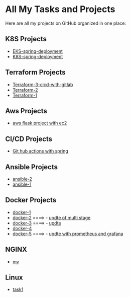 # All My Tasks and Projects

Here are all my projects on GitHub organized in one place:
## K8S Projects
- [EKS-spring-deployment](https://github.com/abd-elrahman-mohamed-anter/spring-with-eks)
- [K8S-spring-deployment](https://github.com/abd-elrahman-mohamed-anter/minikube-spring-1)

## Terraform Projects
- [Terraform-3-cicd-with-gitlab](https://gitlab.com/abdoomohamed4567/cicd-tf)
- [Terraform-2](https://github.com/abd-elrahman-mohamed-anter/terraform-all-weedingweb)
- [Terraform-1](https://github.com/abd-elrahman-mohamed-anter/terraform-with-aws-1)


## Aws Projects
- [aws flask project with ec2 ](https://github.com/abd-elrahman-mohamed-anter/aws-demo1-ec2)
## CI/CD Projects
- [Git hub actions with spring ](https://github.com/abd-elrahman-mohamed-anter/jenkins-spring/tree/main/.github/workflows)
## Ansible Projects
- [ansible-2](https://github.com/abd-elrahman-mohamed-anter/ansible-2)
- [ansible-1](https://github.com/abd-elrahman-mohamed-anter/ansible-1)


## Docker Projects
- [docker-1](https://github.com/abd-elrahman-mohamed-anter/docker-1)
- [docker-2](https://github.com/abd-elrahman-mohamed-anter/docker-2)       ====> - [updte of multi stage](https://github.com/abd-elrahman-mohamed-anter/Docker-_1) 
- [docker-3](https://github.com/abd-elrahman-mohamed-anter/docker-3)       ====> - [updte ](https://github.com/abd-elrahman-mohamed-anter/Docker--2) 
- [docker-4](https://github.com/abd-elrahman-mohamed-anter/docker-4)
- [docker-5](https://github.com/abd-elrahman-mohamed-anter/docker-5)       ====> - [updte with prometheus and grafana ](https://github.com/abd-elrahman-mohamed-anter/docker-5-update)


## NGINX
- [my](https://github.com/abd-elrahman-mohamed-anter/my)

##  Linux 
- [task1](https://github.com/abd-elrahman-mohamed-anter/task1)

